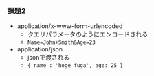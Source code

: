 ### 課題2
- application/x-www-form-urlencoded
  - クエリパラメータのようにエンコードされる
  - `Name=John+Smith&Age=23`
- application/json
  - jsonで渡される
  - `{ name : 'hoge fuga', age: 25 }`
